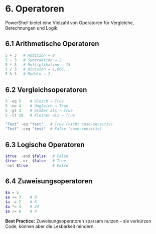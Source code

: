 # 6. Operatoren

PowerShell bietet eine Vielzahl von Operatoren für Vergleiche, Berechnungen und Logik.

## 6.1 Arithmetische Operatoren

```powershell
5 + 3   # Addition → 8
5 - 3   # Subtraktion → 2
5 * 3   # Multiplikation → 15
5 / 3   # Division → 1,666...
5 % 3   # Modulo → 2
```

## 6.2 Vergleichsoperatoren

```powershell
5 -eq 5    # Gleich → True
5 -ne 4    # Ungleich → True
5 -gt 3    # Größer als → True
5 -lt 10   # Kleiner als → True

"Test" -eq "test"   # True (nicht case-sensitiv)
"Test" -ceq "test"  # False (case-sensitiv)
```

## 6.3 Logische Operatoren

```powershell
$true  -and $false   # False
$true  -or  $false   # True
-not $true           # False
```

## 6.4 Zuweisungsoperatoren

```powershell
$a = 5
$a += 3    # 8
$a -= 2    # 6
$a *= 4    # 24
$a /= 6    # 4
```

**Best Practice:** Zuweisungsoperatoren sparsam nutzen – sie verkürzen Code, können aber die Lesbarkeit mindern.
